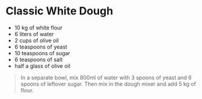 # Classic White Dough
- 10 kg of white flour
- 6 liters of water
- 2 cups of olive oil
- 6 teaspoons of yeast
- 10 teaspoons of sugar
- 6 teaspoons of salt
- half a glass of olive oil

>In a separate bowl, mix 800ml of water with 3 spoons of yeast and 6 spoons of leftover sugar.
Then mix in the dough mixer and add 5 kg of flour.
